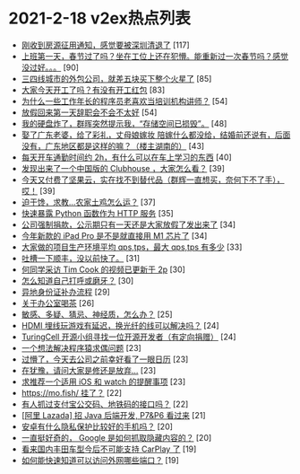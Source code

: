 # 2021-2-18 v2ex热点列表

+ [刚收到房源征用通知，感觉要被深圳清退了](https://www.v2ex.com/t/753933#reply117) [117]
+ [上班第一天，春节过了吗？坐在工位上还在犯懵。能重新过一次春节吗？感觉没过好。。。](https://www.v2ex.com/t/753781#reply90) [90]
+ [三四线城市的外包公司，就差五块买下整个火星了](https://www.v2ex.com/t/753842#reply85) [85]
+ [大家今天开工了吗？有没有开工红包](https://www.v2ex.com/t/753796#reply83) [83]
+ [为什么一些工作年长的程序员老喜欢当培训机构讲师？](https://www.v2ex.com/t/753786#reply54) [54]
+ [放假回来第一天辞职会不会不太好](https://www.v2ex.com/t/753907#reply54) [54]
+ [我的硬盘炸了，群晖突然提示我，“存储空间已损毁”。](https://www.v2ex.com/t/753928#reply48) [48]
+ [娶了广东老婆，给了彩礼，丈母娘嫁妆 陪嫁什么都没给，结婚前还说有，后面没有，广东地区都是这样的嘛？（楼主湖南的）](https://www.v2ex.com/t/753987#reply43) [43]
+ [每天开车通勤时间约 2h，有什么可以在车上学习的东西](https://www.v2ex.com/t/753880#reply40) [40]
+ [发现出来了一个中国版的 Clubhouse ，大家怎么看？](https://www.v2ex.com/t/753802#reply39) [39]
+ [今天又付费了坚果云，实在找不到替代品（群辉一直想买，奈何下不了手），哎！](https://www.v2ex.com/t/753900#reply39) [39]
+ [迫于馋，求教...农家土鸡怎么运？](https://www.v2ex.com/t/753823#reply37) [37]
+ [快速暴露 Python 函数作为 HTTP 服务](https://www.v2ex.com/t/753783#reply35) [35]
+ [公司强制捐款，公示期只有一天还是大家放假了发出来了](https://www.v2ex.com/t/753784#reply34) [34]
+ [今年新款的 iPad Pro 是不是就直接用 M1 芯片了](https://www.v2ex.com/t/753794#reply34) [34]
+ [大家做的项目生产环境平均 qps,tps，最大 qps,tps 有多少](https://www.v2ex.com/t/753785#reply33) [33]
+ [吐槽一下顺丰，没以前快了。](https://www.v2ex.com/t/753875#reply31) [31]
+ [何同学采访 Tim Cook 的视频已更新于 2p](https://www.v2ex.com/t/754025#reply30) [30]
+ [怎么知道自己打呼或磨牙？](https://www.v2ex.com/t/753898#reply30) [30]
+ [异地身份证补办流程](https://www.v2ex.com/t/753795#reply29) [29]
+ [关于办公室喝茶](https://www.v2ex.com/t/753826#reply26) [26]
+ [敏感、多疑、猜忌、神经质，怎么办？](https://www.v2ex.com/t/753912#reply25) [25]
+ [HDMI 埋线玩游戏有延迟，换光纤的线可以解决吗？](https://www.v2ex.com/t/753777#reply24) [24]
+ [TuringCell 开源小组寻找一位开源开发者（有定向捐赠）](https://www.v2ex.com/t/753780#reply24) [24]
+ [一个想法解决程序猿求偶问题](https://www.v2ex.com/t/753950#reply23) [23]
+ [过懵了，今天去公司之前幸好看了一眼日历](https://www.v2ex.com/t/753787#reply23) [23]
+ [在犹豫，请问大家是修还是放弃...](https://www.v2ex.com/t/753886#reply23) [23]
+ [求推荐一个适用 iOS 和 watch 的提醒事项](https://www.v2ex.com/t/753892#reply23) [23]
+ [https://mo.fish/ 挂了？](https://www.v2ex.com/t/753920#reply22) [22]
+ [有人抓过支付宝公交码、地铁码的接口吗？](https://www.v2ex.com/t/754024#reply22) [22]
+ [[阿里 Lazada] 招 Java 后端开发, P7&P6 看过来](https://www.v2ex.com/t/753809#reply21) [21]
+ [安卓有什么隐私保护比较好的手机吗？](https://www.v2ex.com/t/753958#reply20) [20]
+ [一直挺好奇的， Google 是如何抓取隐藏内容的？](https://www.v2ex.com/t/753855#reply20) [20]
+ [看来国内丰田车型今后不可能支持 CarPlay 了](https://www.v2ex.com/t/753930#reply19) [19]
+ [如何能快速知道可以访问外网哪些端口？](https://www.v2ex.com/t/753830#reply19) [19]
